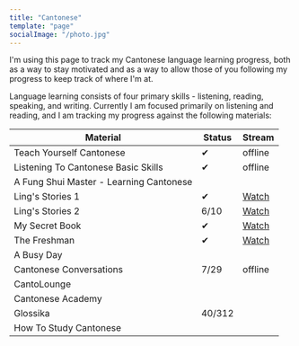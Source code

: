 ```yaml
---
title: "Cantonese"
template: "page"
socialImage: "/photo.jpg"
---
```


I'm using this page to track my Cantonese language learning progress, both as a
way to stay motivated and as a way to allow those of you following my progress
to keep track of where I'm at.

Language learning consists of four primary skills - listening, reading,
speaking, and writing. Currently I am focused primarily on listening and
reading, and I am tracking my progress against the following materials:

| Material                                | Status | Stream                                                                            |
| --------------------------------------- | ------ | --------------------------------------------------------------------------------- |
| Teach Yourself Cantonese                | ✔      | offline                                                                           |
| Listening To Cantonese Basic Skills     | ✔      | offline                                                                           |
| A Fung Shui Master - Learning Cantonese |        |                                                                                   |
| Ling's Stories 1                        | ✔      | [Watch](https://www.youtube.com/playlist?list=PLdKI7wP0iFBiNkeEC518KDKtzNfMmuiwF) |
| Ling's Stories 2                        | 6/10   | [Watch](https://www.youtube.com/playlist?list=PLdKI7wP0iFBjydNmSx3Q12iUxbSbJziMm) |
| My Secret Book                          | ✔      | [Watch](https://www.youtube.com/playlist?list=PLdKI7wP0iFBh-pVdWreHO01vE3Grljjgi) |
| The Freshman                            | ✔      | [Watch](https://www.youtube.com/playlist?list=PLdKI7wP0iFBj_MX8bYiLqd5Xc9mhcQtXA) |
| A Busy Day                              |        |                                                                                   |
| Cantonese Conversations                 | 7/29   | offline                                                                           |
| CantoLounge                             |        |                                                                                   |
| Cantonese Academy                       |        |                                                                                   |
| Glossika                                | 40/312 |                                                                                   |
| How To Study Cantonese                  |        |                                                                                   |
